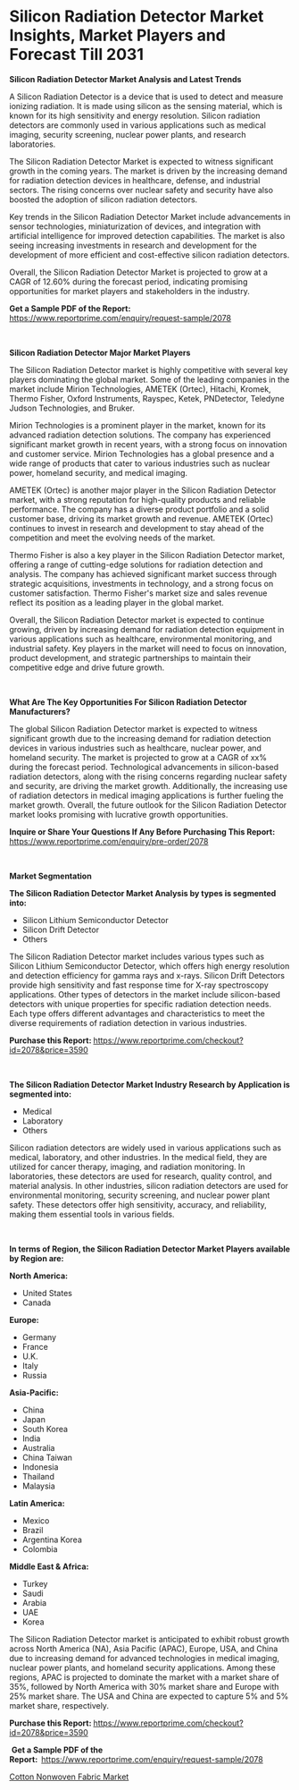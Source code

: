 <p><h1>Silicon Radiation Detector Market Insights, Market Players and Forecast Till 2031</h1></p><p><strong>Silicon Radiation Detector Market Analysis and Latest Trends</strong></p>
<p><p>A Silicon Radiation Detector is a device that is used to detect and measure ionizing radiation. It is made using silicon as the sensing material, which is known for its high sensitivity and energy resolution. Silicon radiation detectors are commonly used in various applications such as medical imaging, security screening, nuclear power plants, and research laboratories.</p><p>The Silicon Radiation Detector Market is expected to witness significant growth in the coming years. The market is driven by the increasing demand for radiation detection devices in healthcare, defense, and industrial sectors. The rising concerns over nuclear safety and security have also boosted the adoption of silicon radiation detectors.</p><p>Key trends in the Silicon Radiation Detector Market include advancements in sensor technologies, miniaturization of devices, and integration with artificial intelligence for improved detection capabilities. The market is also seeing increasing investments in research and development for the development of more efficient and cost-effective silicon radiation detectors.</p><p>Overall, the Silicon Radiation Detector Market is projected to grow at a CAGR of 12.60% during the forecast period, indicating promising opportunities for market players and stakeholders in the industry.</p></p>
<p><strong>Get a Sample PDF of the Report:&nbsp;</strong> <a href="https://www.reportprime.com/enquiry/request-sample/2078">https://www.reportprime.com/enquiry/request-sample/2078</a></p>
<p>&nbsp;</p>
<p><strong>Silicon Radiation Detector Major Market Players</strong></p>
<p><p>The Silicon Radiation Detector market is highly competitive with several key players dominating the global market. Some of the leading companies in the market include Mirion Technologies, AMETEK (Ortec), Hitachi, Kromek, Thermo Fisher, Oxford Instruments, Rayspec, Ketek, PNDetector, Teledyne Judson Technologies, and Bruker.</p><p>Mirion Technologies is a prominent player in the market, known for its advanced radiation detection solutions. The company has experienced significant market growth in recent years, with a strong focus on innovation and customer service. Mirion Technologies has a global presence and a wide range of products that cater to various industries such as nuclear power, homeland security, and medical imaging.</p><p>AMETEK (Ortec) is another major player in the Silicon Radiation Detector market, with a strong reputation for high-quality products and reliable performance. The company has a diverse product portfolio and a solid customer base, driving its market growth and revenue. AMETEK (Ortec) continues to invest in research and development to stay ahead of the competition and meet the evolving needs of the market.</p><p>Thermo Fisher is also a key player in the Silicon Radiation Detector market, offering a range of cutting-edge solutions for radiation detection and analysis. The company has achieved significant market success through strategic acquisitions, investments in technology, and a strong focus on customer satisfaction. Thermo Fisher's market size and sales revenue reflect its position as a leading player in the global market.</p><p>Overall, the Silicon Radiation Detector market is expected to continue growing, driven by increasing demand for radiation detection equipment in various applications such as healthcare, environmental monitoring, and industrial safety. Key players in the market will need to focus on innovation, product development, and strategic partnerships to maintain their competitive edge and drive future growth.</p></p>
<p>&nbsp;</p>
<p><strong>What Are The Key Opportunities For Silicon Radiation Detector Manufacturers?</strong></p>
<p><p>The global Silicon Radiation Detector market is expected to witness significant growth due to the increasing demand for radiation detection devices in various industries such as healthcare, nuclear power, and homeland security. The market is projected to grow at a CAGR of xx% during the forecast period. Technological advancements in silicon-based radiation detectors, along with the rising concerns regarding nuclear safety and security, are driving the market growth. Additionally, the increasing use of radiation detectors in medical imaging applications is further fueling the market growth. Overall, the future outlook for the Silicon Radiation Detector market looks promising with lucrative growth opportunities.</p></p>
<p><strong>Inquire or Share Your Questions If Any Before Purchasing This Report:</strong> <a href="https://www.reportprime.com/enquiry/pre-order/2078">https://www.reportprime.com/enquiry/pre-order/2078</a></p>
<p>&nbsp;</p>
<p><strong>Market Segmentation</strong></p>
<p><strong>The Silicon Radiation Detector Market Analysis by types is segmented into:</strong></p>
<p><ul><li>Silicon Lithium Semiconductor Detector</li><li>Silicon Drift Detector</li><li>Others</li></ul></p>
<p><p>The Silicon Radiation Detector market includes various types such as Silicon Lithium Semiconductor Detector, which offers high energy resolution and detection efficiency for gamma rays and x-rays. Silicon Drift Detectors provide high sensitivity and fast response time for X-ray spectroscopy applications. Other types of detectors in the market include silicon-based detectors with unique properties for specific radiation detection needs. Each type offers different advantages and characteristics to meet the diverse requirements of radiation detection in various industries.</p></p>
<p><strong>Purchase this Report:&nbsp;</strong><a href="https://www.reportprime.com/checkout?id=2078&price=3590">https://www.reportprime.com/checkout?id=2078&price=3590</a></p>
<p>&nbsp;</p>
<p><strong>The Silicon Radiation Detector Market Industry Research by Application is segmented into:</strong></p>
<p><ul><li>Medical</li><li>Laboratory</li><li>Others</li></ul></p>
<p><p>Silicon radiation detectors are widely used in various applications such as medical, laboratory, and other industries. In the medical field, they are utilized for cancer therapy, imaging, and radiation monitoring. In laboratories, these detectors are used for research, quality control, and material analysis. In other industries, silicon radiation detectors are used for environmental monitoring, security screening, and nuclear power plant safety. These detectors offer high sensitivity, accuracy, and reliability, making them essential tools in various fields.</p></p>
<p>&nbsp;</p>
<p><strong>In terms of Region, the Silicon Radiation Detector Market Players available by Region are:</strong></p>
<p>
    <p> <strong> North America: </strong>
        <ul>
            <li>United States</li>
            <li>Canada</li>
        </ul>
        </p> 
    <p> <strong> Europe: </strong>
        <ul>
            <li>Germany</li>
            <li>France</li>
            <li>U.K.</li>
            <li>Italy</li>
            <li>Russia</li>
        </ul>
        </p> 
    <p> <strong> Asia-Pacific: </strong>
        <ul>
            <li>China</li>
            <li>Japan</li>
            <li>South Korea</li>
            <li>India</li>
            <li>Australia</li>
            <li>China Taiwan</li>
            <li>Indonesia</li>
            <li>Thailand</li>
            <li>Malaysia</li>
        </ul>
        </p> 
    <p> <strong> Latin America: </strong>
        <ul>
            <li>Mexico</li>
            <li>Brazil</li>
            <li>Argentina Korea</li>
            <li>Colombia</li>
        </ul>
        </p> 
    <p> <strong> Middle East & Africa: </strong>
        <ul>
            <li>Turkey</li>
            <li>Saudi</li>
            <li>Arabia</li>
            <li>UAE</li>
            <li>Korea</li>
        </ul>
    </p>
    </p>
<p><p>The Silicon Radiation Detector market is anticipated to exhibit robust growth across North America (NA), Asia Pacific (APAC), Europe, USA, and China due to increasing demand for advanced technologies in medical imaging, nuclear power plants, and homeland security applications. Among these regions, APAC is projected to dominate the market with a market share of 35%, followed by North America with 30% market share and Europe with 25% market share. The USA and China are expected to capture 5% and 5% market share, respectively.</p></p>
<p><strong>Purchase this Report: </strong><a href="https://www.reportprime.com/checkout?id=2078&price=3590">https://www.reportprime.com/checkout?id=2078&price=3590</a></p>
<p>&nbsp;<strong>Get a Sample PDF of the Report:&nbsp;&nbsp;</strong><a href="https://www.reportprime.com/enquiry/request-sample/2078">https://www.reportprime.com/enquiry/request-sample/2078</a></p>
<p><strong></strong></p>
<p><p><a href="https://shimmer-gardenia-37a.notion.site/Insights-into-Cotton-Nonwoven-Fabric-Market-Size-Analysing-Market-Share-Trends-and-Growth-from-20-b63ac83e48194a798016e62f61da865d">Cotton Nonwoven Fabric Market</a></p></p>